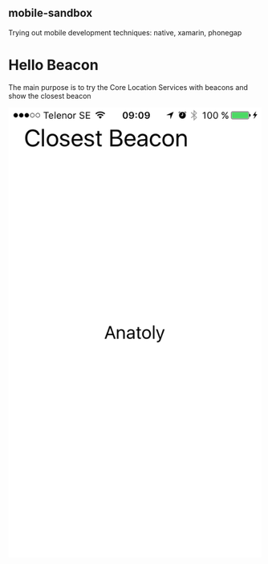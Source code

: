 ## mobile-sandbox
Trying out mobile development techniques: native, xamarin, phonegap

# Hello Beacon
The main purpose is to try the Core Location Services with beacons and show the closest beacon

![Closest Beacon](screenshots/hellobeacon-001.png?raw=true "Hello Beacon")
